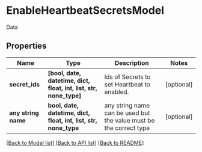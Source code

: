 # EnableHeartbeatSecretsModel

Data

## Properties
Name | Type | Description | Notes
------------ | ------------- | ------------- | -------------
**secret_ids** | **[bool, date, datetime, dict, float, int, list, str, none_type]** | Ids of Secrets to set Heartbeat to enabled. | [optional] 
**any string name** | **bool, date, datetime, dict, float, int, list, str, none_type** | any string name can be used but the value must be the correct type | [optional]

[[Back to Model list]](../README.md#documentation-for-models) [[Back to API list]](../README.md#documentation-for-api-endpoints) [[Back to README]](../README.md)


